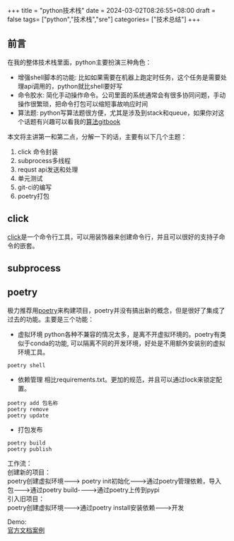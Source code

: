 +++
title =  "python技术栈"
date = 2024-03-02T08:26:55+08:00
draft = false
tags= ["python","技术栈","sre"]
categories= ["技术总结"]
+++

## 前言
在我的整体技术栈里面，python主要扮演三种角色：
- 增强shell脚本的功能: 比如如果需要在机器上跑定时任务，这个任务是需要处理api调用的，python就比shell要好写
- 命令胶水: 简化手动操作命令。公司里面的系统通常会有很多协同问题，手动操作很繁琐，把命令打包可以缩短事故响应时间
- 算法题: python写算法题很方便，尤其是涉及到stack和queue，如果你对这个话题有兴趣可以看我的[算法gitbook](https://liuzehao139.gitbook.io/main/)

本文将主讲第一和第二点，分解一下的话，主要有以下几个主题：
1. click 命令封装
2. subprocess多线程
3. requst api发送和处理
4. 单元测试
5. git-ci的编写
6. poetry打包

## click
[click](https://click.palletsprojects.com/en/8.1.x/)是一个命令行工具，可以用装饰器来创建命令行，并且可以很好的支持子命令的嵌套。


## subprocess



## poetry
极力推荐用[poetry](https://python-poetry.org/)来构建项目，poetry并没有搞出新的概念，但是很好了集成了过去的功能。主要是三个功能：
- 虚拟环境
python各种不兼容的情况太多，是离不开虚拟环境的。poetry有类似于conda的功能, 可以隔离不同的开发环境，好处是不用额外安装别的虚拟环境工具。
```shell
poetry shell
```
- 依赖管理
相比requirements.txt。更加的规范，并且可以通过lock来锁定配置。
```shell
poetry add 包名称
poetry remove
poetry update
```

- 打包发布
```shell
poetry build
poetry publish
```

工作流：  
创建新的项目：  
poetry创建虚拟环境---> poetry init初始化--->通过poetry管理依赖，导入包--->通过poetry build---->通过poetry上传到pypi  
引入旧项目：  
poetry创建虚拟环境--->通过poetry install安装依赖--->开发  

Demo:  
[官方文档案例](https://python-poetry.org/docs/basic-usage/)  